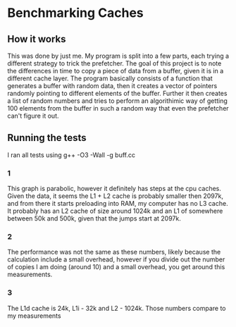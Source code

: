 # Benchmarking Caches

## How it works 
This was done by just me. 
My program is split into a few parts, each trying a different strategy to trick the prefetcher. The goal of this project is to note the differences in time to copy a piece of data from a buffer, given it is in a different cache layer. The program basically consists of a function that generates a buffer with random data, then it creates a vector of pointers randomly pointing to different elements of the buffer. Further it then creates a list of random numbers and tries to perform an algorithimic way of getting 100 elements from the buffer in such a random way that even the prefetcher can't figure it out.  


## Running the tests

I ran all tests using g++ -O3 -Wall -g buff.cc

### 1  
This graph is parabolic, however it definitely has steps at the cpu caches. Given the data, it seems the L1 + L2 cache is probably smaller then 2097k, and from there it starts preloading into RAM, my computer has no L3 cache. It probably has an L2 cache of size around 1024k and an L1 of somewhere between 50k and 500k, given that the jumps start at 2097k.

### 2
The performance was not the same as these numbers, likely because the calculation include a small overhead, however if you divide out the number of copies I am doing (around 10) and a small overhead, you get around this measurements.


### 3
The L1d cache is 24k, L1i - 32k and L2 - 1024k. Those numbers compare to my measurements 

